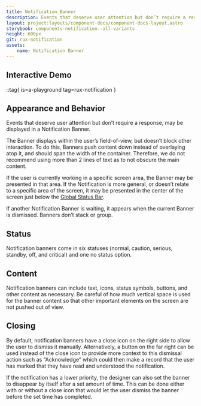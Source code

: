 ```yaml
---
title: Notification Banner
description: Events that deserve user attention but don’t require a response, may be displayed in a Notification Banner.
layout: project:layouts/component-docs/component-docs-layout.astro
storybook: components-notification--all-variants
height: 600px
git: rux-notification
assets:
    name: Notification Banner
---
```

## Interactive Demo

::tag{ is=a-playground tag=rux-notification }

## Appearance and Behavior

Events that deserve user attention but don’t require a response, may be displayed in a Notification Banner.

The Banner displays within the user’s field-of-view, but doesn’t block other interaction. To do this, Banners push content down instead of overlaying atop it, and should span the width of the container. Therefore, we do not recommend using more than 2 lines of text as to not obscure the main content.

If the user is currently working in a specific screen area, the Banner may be presented in that area. If the Notification is more general, or doesn’t relate to a specific area of the screen, it may be presented in the center of the screen just below the [Global Status Bar](/components/global-status-bar).

If another Notification Banner is waiting, it appears when the current Banner is dismissed. Banners don’t stack or group.

## Status

Notification banners come in six statuses (normal, caution, serious, standby, off, and critical) and one no status option.

## Content

Notification banners can include text, icons, status symbols, buttons, and other content as necessary. Be careful of how much vertical space is used for the banner content so that other important elements on the screen are not pushed out of view.

## Closing

By default, notification banners have a close icon on the right side to allow the user to dismiss it manually. Alternatively, a button on the far right can be used instead of the close icon to provide more context to this dismissal action such as “Acknowledge” which could then make a record that the user has marked that they have read and understood the notification.

If the notification has a lower priority, the designer can also set the banner to disappear by itself after a set amount of time. This can be done either with or without a close icon that would let the user dismiss the banner before the set time has completed.
